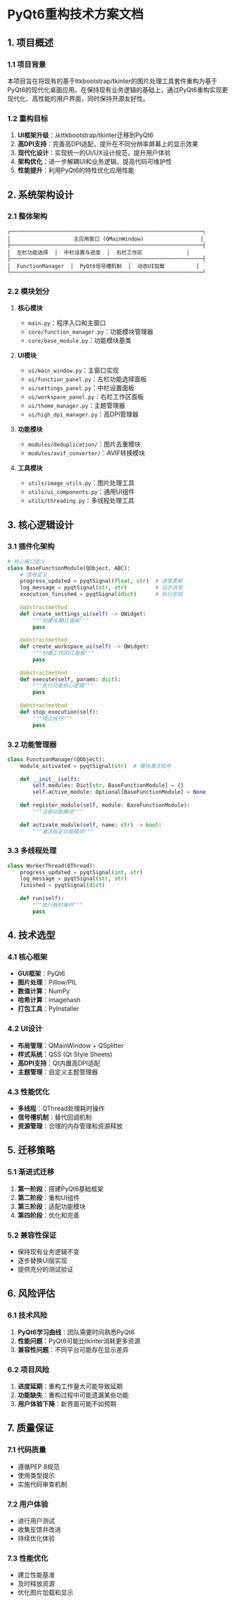 # PyQt6重构技术方案文档

## 1. 项目概述

### 1.1 项目背景
本项目旨在将现有的基于ttkbootstrap/tkinter的图片处理工具套件重构为基于PyQt6的现代化桌面应用。在保持现有业务逻辑的基础上，通过PyQt6重构实现更现代化、高性能的用户界面，同时保持开源友好性。

### 1.2 重构目标
1. **UI框架升级**：从ttkbootstrap/tkinter迁移到PyQt6
2. **高DPI支持**：完善高DPI适配，提升在不同分辨率屏幕上的显示效果
3. **现代化设计**：实现统一的UI/UX设计规范，提升用户体验
4. **架构优化**：进一步解耦UI和业务逻辑，提高代码可维护性
5. **性能提升**：利用PyQt6的特性优化应用性能

## 2. 系统架构设计

### 2.1 整体架构
```
┌─────────────────────────────────────────────────────────────┐
│                    主应用窗口 (QMainWindow)                  │
├─────────────────────────────────────────────────────────────┤
│  左栏功能选择  │  中栏设置与进度  │  右栏工作区              │
├─────────────────────────────────────────────────────────────┤
│  FunctionManager  │  PyQt6信号槽机制  │  动态UI加载          │
└─────────────────────────────────────────────────────────────┘
```

### 2.2 模块划分
1. **核心模块**
   - `main.py`：程序入口和主窗口
   - `core/function_manager.py`：功能模块管理器
   - `core/base_module.py`：功能模块基类

2. **UI模块**
   - `ui/main_window.py`：主窗口实现
   - `ui/function_panel.py`：左栏功能选择面板
   - `ui/settings_panel.py`：中栏设置面板
   - `ui/workspace_panel.py`：右栏工作区面板
   - `ui/theme_manager.py`：主题管理器
   - `ui/high_dpi_manager.py`：高DPI管理器

3. **功能模块**
   - `modules/deduplication/`：图片去重模块
   - `modules/avif_converter/`：AVIF转换模块

4. **工具模块**
   - `utils/image_utils.py`：图片处理工具
   - `utils/ui_components.py`：通用UI组件
   - `utils/threading.py`：多线程处理工具

## 3. 核心逻辑设计

### 3.1 插件化架构
```python
# 核心接口定义
class BaseFunctionModule(QObject, ABC):
    # 信号定义
    progress_updated = pyqtSignal(float, str)  # 进度更新
    log_message = pyqtSignal(str, str)         # 日志消息
    execution_finished = pyqtSignal(dict)      # 执行完成
    
    @abstractmethod
    def create_settings_ui(self) -> QWidget:
        """创建设置UI面板"""
        pass
        
    @abstractmethod
    def create_workspace_ui(self) -> QWidget:
        """创建工作区UI面板"""
        pass
        
    @abstractmethod
    def execute(self, params: dict):
        """执行功能核心逻辑"""
        pass
        
    @abstractmethod
    def stop_execution(self):
        """停止执行"""
        pass
```

### 3.2 功能管理器
```python
class FunctionManager(QObject):
    module_activated = pyqtSignal(str)  # 模块激活信号
    
    def __init__(self):
        self.modules: Dict[str, BaseFunctionModule] = {}
        self.active_module: Optional[BaseFunctionModule] = None
        
    def register_module(self, module: BaseFunctionModule):
        """注册功能模块"""
        
    def activate_module(self, name: str) -> bool:
        """激活指定功能模块"""
```

### 3.3 多线程处理
```python
class WorkerThread(QThread):
    progress_updated = pyqtSignal(int, str)
    log_message = pyqtSignal(str, str)
    finished = pyqtSignal(dict)
    
    def run(self):
        """执行耗时操作"""
        pass
```

## 4. 技术选型

### 4.1 核心框架
- **GUI框架**：PyQt6
- **图片处理**：Pillow/PIL
- **数值计算**：NumPy
- **哈希计算**：imagehash
- **打包工具**：PyInstaller

### 4.2 UI设计
- **布局管理**：QMainWindow + QSplitter
- **样式系统**：QSS (Qt Style Sheets)
- **高DPI支持**：Qt内置高DPI适配
- **主题管理**：自定义主题管理器

### 4.3 性能优化
- **多线程**：QThread处理耗时操作
- **信号槽机制**：替代回调机制
- **资源管理**：合理的内存管理和资源释放

## 5. 迁移策略

### 5.1 渐进式迁移
1. **第一阶段**：搭建PyQt6基础框架
2. **第二阶段**：重构UI组件
3. **第三阶段**：适配功能模块
4. **第四阶段**：优化和完善

### 5.2 兼容性保证
- 保持现有业务逻辑不变
- 逐步替换UI层实现
- 提供充分的测试验证

## 6. 风险评估

### 6.1 技术风险
1. **PyQt6学习曲线**：团队需要时间熟悉PyQt6
2. **性能问题**：PyQt6可能比tkinter消耗更多资源
3. **兼容性问题**：不同平台可能存在显示差异

### 6.2 项目风险
1. **进度延期**：重构工作量大可能导致延期
2. **功能缺失**：重构过程中可能遗漏某些功能
3. **用户体验下降**：新界面可能不如预期

## 7. 质量保证

### 7.1 代码质量
- 遵循PEP 8规范
- 使用类型提示
- 实施代码审查机制

### 7.2 用户体验
- 进行用户测试
- 收集反馈并改进
- 持续优化体验

### 7.3 性能优化
- 建立性能基准
- 及时释放资源
- 优化图片加载和显示